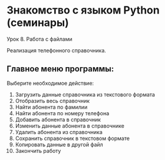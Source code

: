 # Знакомство с языком Python (семинары)
Урок 8. Работа с файлами

Реализация телефонного справочника.


## Главное меню программы:

Выберите необходимое действие:
 1. Загрузить данные справочника из текстового формата
 2. Отобразить весь справочник
 3. Найти абонента по фамилии
 4. Найти абонента по номеру телефона
 5. Добавить абонента в справочник
 6. Изменить данные абонента в справочнике
 7. Удалить абонента из справочника
 8. Сохранить справочник в текстовом формате
 9. Копировать данные в другой файл
 0. Закончить работу
